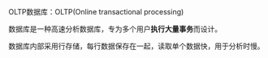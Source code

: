 OLTP数据库：OLTP(Online transactional processing)

数据库是一种高速分析数据库，专为多个用户**执行大量事务**而设计。

数据库内部采用行存储，每行数据保存在一起，读取单个数据快，用于分析时慢。